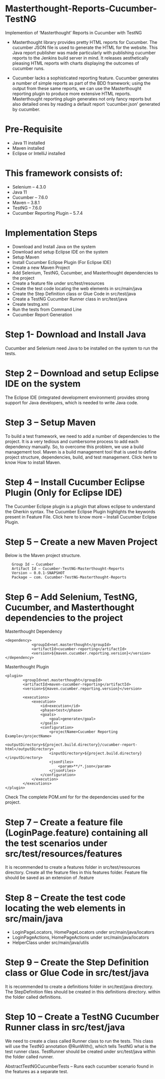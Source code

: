 # Masterthought-Reports-Cucumber-TestNG

Implemention of ‘Masterthought’ Reports in Cucumber with TestNG

- Masterthought library provides pretty HTML reports for Cucumber. The cucumber JSON file is used to generate the HTML for the website. This Java report publisher was made particularly with publishing cucumber reports to the Jenkins build server in mind. It releases aesthetically pleasing HTML reports with charts displaying the outcomes of cucumber runs.

- Cucumber lacks a sophisticated reporting feature. Cucumber generates a number of simple reports as part of the BDD framework; using the output from these same reports, we can use the Masterthought reporting plugin to produce more extensive HTML reports. Masterthought reporting plugin generates not only fancy reports but also detailed ones by reading a default report ‘cucumber.json’  generated by cucumber.

# Pre-Requisite

  - Java 11 installed
  - Maven installed
  - Eclipse or IntelliJ installed

# This framework consists of:

   - Selenium – 4.3.0
   - Java 11
   - Cucumber – 7.6.0
   - Maven – 3.8.1
   - TestNG – 7.6.0
   - Cucumber Reporting Plugin – 5.7.4
    
# Implementation Steps

   - Download and Install Java on the system
   - Download and setup Eclipse IDE on the system
   - Setup Maven
   - Install Cucumber Eclipse Plugin (For Eclipse IDE)
   - Create a new Maven Project
   - Add Selenium, TestNG, Cucumber, and Masterthought dependencies to the project
   - Create a feature file under src/test/resources
   - Create the test code locating the web elements in src/main/java
   - Create the Step Definition class or Glue Code in src/test/java
   - Create a TestNG Cucumber Runner class in src/test/java
   - Create testng.xml
   - Run the tests from Command Line
   - Cucumber Report Generation

# Step 1- Download and Install Java

Cucumber and Selenium need Java to be installed on the system to run the tests.

# Step 2 – Download and setup Eclipse IDE on the system

The Eclipse IDE (integrated development environment) provides strong support for Java developers, which is needed to write Java code.

# Step 3 – Setup Maven

To build a test framework, we need to add a number of dependencies to the project. It is a very tedious and cumbersome process to add each dependency manually. So, to overcome this problem, we use a build management tool. Maven is a build management tool that is used to define project structure, dependencies, build, and test management. Click here to know How to install Maven.

# Step 4 – Install Cucumber Eclipse Plugin (Only for Eclipse IDE)

The Cucumber Eclipse plugin is a plugin that allows eclipse to understand the Gherkin syntax. The Cucumber Eclipse Plugin highlights the keywords present in Feature File. Click here to know more – Install Cucumber Eclipse Plugin.

# Step 5 – Create a new Maven Project
Below is the Maven project structure.

````
   Group Id – Cucumber
   Artifact Id – Cucumber-TestNG-Masterthought-Reports
   Version – 0.0.1-SNAPSHOT
   Package – com. Cucumber-TestNG-Masterthought-Reports
````

# Step 6 – Add Selenium, TestNG, Cucumber, and Masterthought dependencies to the project
Masterthought Dependency

```	
<dependency>
            <groupId>net.masterthought</groupId>
            <artifactId>cucumber-reporting</artifactId>
            <version>${maven.cucumber.reporting.version}</version>
</dependency>
```

Masterthought Plugin

````
<plugin>
        <groupId>net.masterthought</groupId>
        <artifactId>maven-cucumber-reporting</artifactId>
        <version>${maven.cucumber.reporting.version}</version>
 
        <executions>
            <execution>
                <id>execution</id>
                <phase>test</phase>
                <goals>
                    <goal>generate</goal>
                </goals>
                <configuration>
                    <projectName>Cucumber Reporting Example</projectName>
                    <outputDirectory>${project.build.directory}/cucumber-report-html</outputDirectory>
                    <inputDirectory>${project.build.directory}</inputDirectory>
                    <jsonFiles>
                        <param>**/*.json</param>
                    </jsonFiles>
                </configuration>
            </execution>
        </executions>
</plugin>
````

Check The complete POM.xml for for the dependencies used for the project.

# Step 7 – Create a feature file (LoginPage.feature) containing all the test scenarios under src/test/resources/features


It is recommended to create a features folder in src/test/resources directory. Create all the feature files in this features folder. Feature file should be saved as an extension of .feature

# Step 8 – Create the test code locating the web elements in src/main/java
- LoginPageLocators, HomePageLocators under src/main/java/locators
- LoginPageActions, HomePageActions under src/main/java/locators
- HelperClass under src/main/java/utils

# Step 9 – Create the Step Definition class or Glue Code in src/test/java

It is recommended to create a definitions folder in src/test/java directory. The StepDefinition files should be created in this definitions directory. within the folder called definitions.

# Step 10 – Create a TestNG Cucumber Runner class in src/test/java

We need to create a class called Runner class to run the tests. This class will use the TestNG annotation @RunWith(), which tells TestNG what is the test runner class. TestRunner should be created under src/test/java within the folder called runner.

AbstractTestNGCucumberTests – Runs each cucumber scenario found in the features as a separate test.
